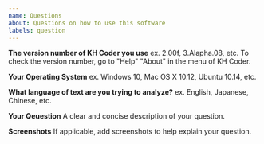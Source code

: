 ```yaml
---
name: Questions
about: Questions on how to use this software
labels: question
---
```


<!-- 
Please edit the following template and write your question contents.

# Before you post Questions

## 1. Please See the Tutorial

Please read tutorials and **simulate the same analysis on your PC**. We can understand better by actually performing the operation. Also, open tutorial files and look into them to learn how to prepare your own files.

* Slide version on SlideShare
https://www.slideshare.net/khcoder/quick-start-tutorial-of-kh-coder-3
http://khc.sourceforge.net/en/tutorial_slides.pdf

* Detailed version: Part I
http://www.ritsumei.ac.jp/file.jsp?id=325881

* Detailed version: Part II
http://www.ritsumei.ac.jp/file.jsp?id=346128

## 2. See Reference Manuals

Also, we have the detailed reference manual here:
http://khc.sourceforge.net/en/manual_en_v3.pdf

You don’t have to read every single page of these manuals. Please read relevant sections.

## 3. See Existing Issues and the Old Discussion Forum

The old discussion forum here:
https://sourceforge.net/p/khc/discussion/222396/

## 4. Include Following Information
-->

**The version number of KH Coder you use**
ex. 2.00f, 3.Alapha.08, etc. To check the version number, go to "Help" "About" in the menu of KH Coder.

**Your Operating System**
ex. Windows 10, Mac OS X 10.12, Ubuntu 10.14, etc.

**What language of text are you trying to analyze?**
ex. English, Japanese, Chinese, etc.

**Your Qeuestion**
A clear and concise description of your question.

**Screenshots**
If applicable, add screenshots to help explain your question.